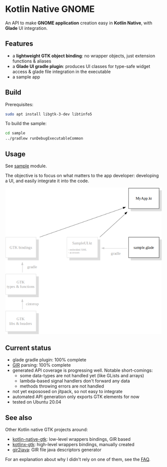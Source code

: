# Kotlin Native GNOME

An API to make **GNOME application** creation easy in **Kotlin Native**, with **Glade** UI integration.

## Features

* a **lightweight GTK object binding**: no wrapper objects, just extension functions & aliases
* a **Glade UI gradle plugin**: produces UI classes for type-safe widget access & glade file integration in the executable
* a sample app

## Build

Prerequisites:

```bash
sudo apt install libgtk-3-dev libtinfo5
```

To build the sample:

```bash
cd sample
../gradlew runDebugExecutableCommon
```

## Usage

See [sample](sample/src/commonMain/kotlin/org/mrlem/gtk/sample) module.

The objective is to focus on what matters to the app developer: developing  a UI, and easily integrate it into the code.

![Generator](doc/readme-generator.png)

## Current status

* glade gradle plugin: 100% complete
* [GIR](https://gi.readthedocs.io) parsing: 100% complete
* generated API coverage is progressing well. Notable short-comings:
  - some data-types are not handled yet (like GLists and arrays)
  - lambda-based signal handlers don't forward any data
  - methods throwing errors are not handled
* not yet expososed on jitpack, so not easy to integrate
* automated API generation only exports GTK elements for now
* tested on Ubuntu 20.04

## See also

Other Kotlin native GTK projects around:
* [kotlin-native-gtk](https://github.com/kropp/kotlin-native-gtk): low-level wrappers bindings, GIR based
* [kotlinx-gtk](https://github.com/Doomsdayrs/kotlinx-gtk): high-level wrappers bindings, manually created
* [gir2java](https://github.com/gstreamer-java/gir2java): GIR file java descriptors generator

For an explanation about why I didn't rely on one of them, see the [FAQ](FAQ.md).
